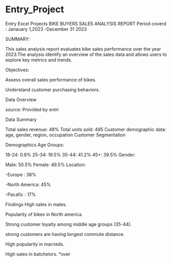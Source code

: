 # Entry_Project
Entry Excel Projects
BIKE BUYERS SALES ANALYSIS REPORT
Period coverd : Janauary 1,2023 -December 31 2023

SUMMARY:

This sales analysis report evaluates bike sales performance over the year 2023.The analysis identify an overview of the sales data and allows users to explore key metrics and trends.

Objectives:

Assess overall sales performance of bikes.

Understand customer purchasing behaviors.

Data Overview

source: Provided by entri

Data Summary

Total sales revenue: 48%
Total units sold: 495
Customer demographic data: age, gender, region, occupation
Customer Segmentation

Demographics
Age Groups:

18-24: 0.8%
25-34: 19.5%
35-44: 41.2%
45+: 39.5%
Gender:

Male: 50.5%
Female: 49.5%
Location:

-Europe : 38%

-North America: 45%

-Pacafic : 17%

Findings
High sales in males.

Popularity of bikes in North america.

Strong customer loyalty among middle age groups (35-44).

strong customers are having longest commute distance.

High popularity in marrieds.

High sales in batchelors.
*over
